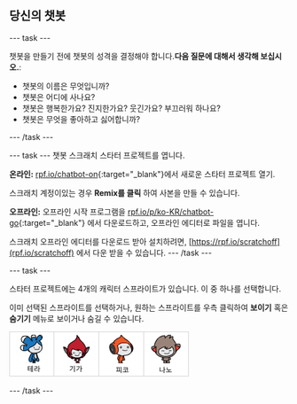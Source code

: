 ## 당신의 챗봇

--- task ---

챗봇을 만들기 전에 챗봇의 성격을 결정해야 합니다.**다음 질문에 대해서 생각해 보십시오.**:

+ 챗봇의 이름은 무엇입니까?
+ 챗봇은 어디에 사나요?
+ 챗봇은 행복한가요? 진지한가요? 웃긴가요? 부끄러워 하나요?
+ 챗봇은 무엇을 좋아하고 싫어합니까?

--- /task ---

--- task --- 챗봇 스크래치 스타터 프로젝트를 엽니다.

**온라인:** [rpf.io/chatbot-on](https://rpf.io/chatbot-on){:target="_blank"}에서 새로운 스타터 프로젝트 열기.

스크래치 계정이있는 경우 **Remix를 클릭** 하여 사본을 만들 수 있습니다.

**오프라인:** 오프라인 시작 프로그램을 [rpf.io/p/ko-KR/chatbot-go](https://rpf.io/p/ko-KR/chatbot-go){:target="_blank"} 에서 다운로드하고, 오프라인 에디터로 파일을 엽니다.

스크래치 오프라인 에디터를 다운로드 받아 설치하려면, [https://rpf.io/scratchoff](rpf.io/scratchoff) 에서 다운 받을 수 있습니다. --- /task ---

--- task ---

스타터 프로젝트에는 4개의 캐릭터 스프라이트가 있습니다. 이 중 하나를 선택합니다.

이미 선택된 스프라이트를 선택하거나, 원하는 스프라이트를 우측 클릭하여 **보이기** 혹은 **숨기기** 메뉴로 보이거나 숨길 수 있습니다.

![캐릭터선택](images/chatbot-characters.png)

--- /task ---
